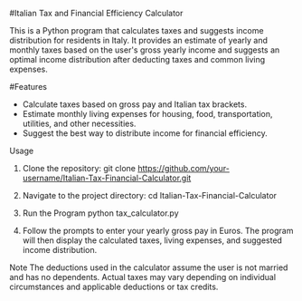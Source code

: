 #Italian Tax and Financial Efficiency Calculator

This is a Python program that calculates taxes and suggests income distribution for residents in Italy. It provides an estimate of yearly and monthly taxes based on the user's gross yearly income and suggests an optimal income distribution after deducting taxes and common living expenses.

#Features

- Calculate taxes based on gross pay and Italian tax brackets.
- Estimate monthly living expenses for housing, food, transportation, utilities, and other necessities.
- Suggest the best way to distribute income for financial efficiency.

Usage

1. Clone the repository:
git clone https://github.com/your-username/Italian-Tax-Financial-Calculator.git

2. Navigate to the project directory:
cd Italian-Tax-Financial-Calculator

3. Run the Program
python tax_calculator.py

4. Follow the prompts to enter your yearly gross pay in Euros. The program will then display the calculated taxes, living expenses, and suggested income distribution.

Note
The deductions used in the calculator assume the user is not married and has no dependents. Actual taxes may vary depending on individual circumstances and applicable deductions or tax credits.
